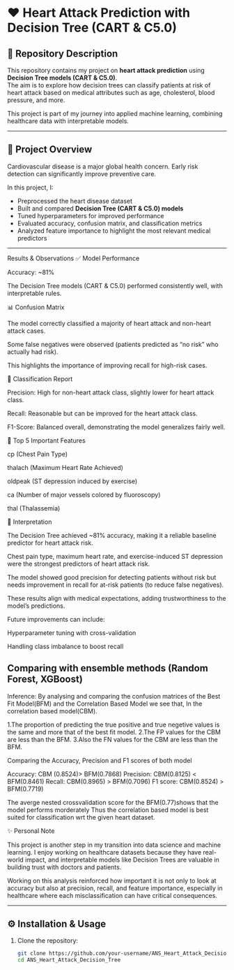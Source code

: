# ❤️ Heart Attack Prediction with Decision Tree (CART & C5.0)

## 📌 Repository Description  
This repository contains my project on **heart attack prediction** using **Decision Tree models (CART & C5.0)**.  
The aim is to explore how decision trees can classify patients at risk of heart attack based on medical attributes such as age, cholesterol, blood pressure, and more.  

This project is part of my journey into applied machine learning, combining healthcare data with interpretable models.

---

## 🚀 Project Overview  
Cardiovascular disease is a major global health concern. Early risk detection can significantly improve preventive care.  

In this project, I:  
- Preprocessed the heart disease dataset  
- Built and compared **Decision Tree (CART & C5.0) models**  
- Tuned hyperparameters for improved performance  
- Evaluated accuracy, confusion matrix, and classification metrics  
- Analyzed feature importance to highlight the most relevant medical predictors  

---
Results & Observations
✅ Model Performance

Accuracy: ~81%

The Decision Tree models (CART & C5.0) performed consistently well, with interpretable rules.

📊 Confusion Matrix

The model correctly classified a majority of heart attack and non-heart attack cases.

Some false negatives were observed (patients predicted as “no risk” who actually had risk).

This highlights the importance of improving recall for high-risk cases.

🧾 Classification Report

Precision: High for non-heart attack class, slightly lower for heart attack class.

Recall: Reasonable but can be improved for the heart attack class.

F1-Score: Balanced overall, demonstrating the model generalizes fairly well.

🔑 Top 5 Important Features

cp (Chest Pain Type)

thalach (Maximum Heart Rate Achieved)

oldpeak (ST depression induced by exercise)

ca (Number of major vessels colored by fluoroscopy)

thal (Thalassemia)

🔎 Interpretation

The Decision Tree achieved ~81% accuracy, making it a reliable baseline predictor for heart attack risk.

Chest pain type, maximum heart rate, and exercise-induced ST depression were the strongest predictors of heart attack risk.

The model showed good precision for detecting patients without risk but needs improvement in recall for at-risk patients (to reduce false negatives).

These results align with medical expectations, adding trustworthiness to the model’s predictions.

Future improvements can include:

Hyperparameter tuning with cross-validation

Handling class imbalance to boost recall

Comparing with ensemble methods (Random Forest, XGBoost)
-----

Inference: By analysing and comparing the confusion matrices of the Best Fit Model(BFM) and the Correlation Based Model we see that,
In the correlation based model(CBM).

1.The proportion of predicting the true positive and true negetive values is the same and more that of the best fit model.
2.The FP values for the CBM are less than the BFM.
3.Also the FN values for the CBM are less than the BFM.

Comparing the Accuracy, Precision and F1 scores of both model

Accuracy: CBM (0.8524)> BFM(0.7868)
Precision: CBM(0.8125) < BFM(0.8461)
Recall: CBM(0.8965) > BFM(0.7096)
F1 score: CBM(0.8524) > BFM(0.7719)

The averge nested crossvalidation score for the BFM(0.77)shows that the model performs morderately Thus the correlation based model is best suited for classification wrt the given heart dataset.

✨ Personal Note

This project is another step in my transition into data science and machine learning.
I enjoy working on healthcare datasets because they have real-world impact, and interpretable models like Decision Trees are valuable in building trust with doctors and patients.

Working on this analysis reinforced how important it is not only to look at accuracy but also at precision, recall, and feature importance, especially in healthcare where each misclassification can have critical consequences.

---

## ⚙️ Installation & Usage  

1. Clone the repository:  
   ```bash
   git clone https://github.com/your-username/ANS_Heart_Attack_Decision_Tree.git
   cd ANS_Heart_Attack_Decision_Tree


